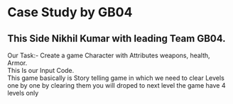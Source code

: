 <h1>Case Study by GB04 </h1>
<h2>This Side Nikhil Kumar with leading Team GB04.</h2>

Our Task:- Create a game Character with Attributes weapons, health, Armor.<br/>
This Is our Input Code.<br/>
This game basically is Story telling game in which we need to clear Levels one by one by clearing them you will droped to next level the game have 4 levels only <br/>
